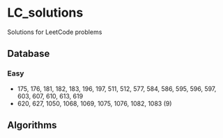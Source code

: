 # LC_solutions
Solutions for LeetCode problems

## Database
### Easy
* 175, 176, 181, 182, 183, 196, 197, 511, 512, 577, 584, 586, 595, 596, 597, 603, 607, 610, 613, 619
* 620, 627, 1050, 1068, 1069, 1075, 1076, 1082, 1083 (9)

## Algorithms
